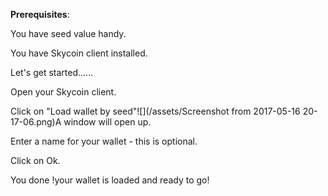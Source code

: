 **Prerequisites**:

You have seed value handy.

You have Skycoin client installed.



Let's get started......

Open your Skycoin client.

Click on "Load wallet by seed"![](/assets/Screenshot from 2017-05-16 20-17-06.png)A window will open up.

Enter a name for your wallet - this is optional.

Click on Ok.

You done !your wallet is loaded and ready to go!

